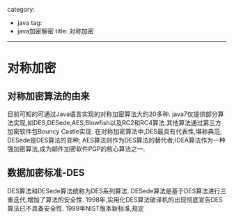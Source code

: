 category: 
- java
tag:
- java加密解密
title: 对称加密
---
# 对称加密

## 对称加密算法的由来

  目前可知的可通过Java语言实现的对称加密算法大约20多种. java7仅提供部分算法实现,如DES,DESede,AES,Blowfish以及RC2和RC4算法.其他算法通过第三方加密软件包Bouncy Castle实现.
  在对称加密算法中,DES最具有代表性,堪称典范; DESede是DES算法的变种; AES算法则作为DES算法的替代者;IDEA算法作为一种强加密算法,成为邮件加密软件PGP的核心算法之一.

## 数据加密标准-DES
  DES算法和DESede算法统称为DES系列算法. DESede算法是基于DES算法进行三重迭代,增加了算法的安全性.
  1998年,实用化DES算法破译机的出现彻底宣告DES算法已不具备安全性. 1999年NIST版本新标准,规定

